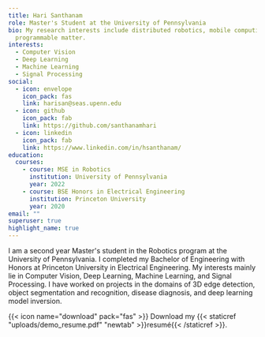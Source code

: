 ```yaml
---
title: Hari Santhanam
role: Master's Student at the University of Pennsylvania
bio: My research interests include distributed robotics, mobile computing and
  programmable matter.
interests:
  - Computer Vision
  - Deep Learning
  - Machine Learning
  - Signal Processing
social:
  - icon: envelope
    icon_pack: fas
    link: harisan@seas.upenn.edu
  - icon: github
    icon_pack: fab
    link: https://github.com/santhanamhari
  - icon: linkedin
    icon_pack: fab
    link: https://www.linkedin.com/in/hsanthanam/
education:
  courses:
    - course: MSE in Robotics
      institution: University of Pennsylvania
      year: 2022
    - course: BSE Honors in Electrical Engineering
      institution: Princeton University
      year: 2020
email: ""
superuser: true
highlight_name: true
---
```


I am a second year Master's student in the Robotics program at the University of Pennsylvania. I completed my Bachelor of Engineering with Honors at Princeton University in Electrical Engineering. My interests mainly lie in Computer Vision, Deep Learning, Machine Learning, and Signal Processing. I have worked on projects in the domains of 3D edge detection, object segmentation and recognition, disease diagnosis, and deep learning model inversion. 


{{< icon name="download" pack="fas" >}} Download my {{< staticref "uploads/demo_resume.pdf" "newtab" >}}resumé{{< /staticref >}}.
